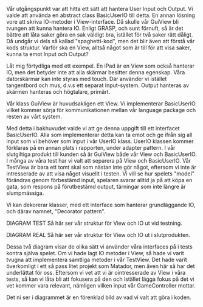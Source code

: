 Vår utgångspunkt var att hitta ett sätt att hantera User Input och Output. Vi valde att använda en abstract class
BasicUserIO till detta. En annan lösning vore att skriva IO-metoder i View-interface. Då skulle vår GuiView bli tvungen
att kunna hantera IO. Enligt GRASP, och sunt förnuft, så är det bättre att låta saker göra en sak väldigt bra, istället
för två saker rätt dåligt. Då undgår vi dels så kallad "spaghetti-kod", men det blir även att förstå vår kods struktur.
Varför ska en View, alltså något som är till för att visa saker, kunna ta emot Input och Output?

Låt mig förtydliga med ett exempel. En iPad är en View som också hanterar IO, men det betyder inte att alla skärmar
besitter denna egenskap. Våra datorskärmar kan inte styras med touch. Där använder vi istället tangentbord och mus,
d.v.s ett separat Input-system. Output hanteras av skärmen hanteras och högtalare, primärt.

Vår klass GuiView är huvudsakligen ett View. Vi implementerar BasicUserIO vilket kommer sörja för kommunikationen mellan
vår language package och resten av vårt system.

Med detta i bakhuvudet valde vi att ge denna uppgift till ett interfacet BasicUserIO. Alla som implementerar detta kan
ta emot och ge ifrån sig all input som vi behöver som input i vår UserIO klass. UserIO klassen kommer förklaras på en
annan plats i rapporten, under adapter pattern. I vår slutgiltiga produkt till kunden så är GuiView både vår View och
BasicUserIO. I många av våra test har vi valt att separera på View och BasicUserIO. Vår TestView är bara ett tomt skal
som nästan inte gör något, eftersom vi inte är intresserade av att visa något visuellt i testen. Vi vill se hur
spelets "model" förändras genom förbestämd input, spelaren svarar alltid ja på att köpa en gata, som respons på
förutbestämd output, tärningar som inte längre är slumpmässiga.

Vi kan dekorerar klasser, med ett interface som hanterar grundläggande IO, och därav namnet, "Decorator pattern".

DIAGRAM TEST
Så här ser vår struktur för View och IO ut vid testning.

DIAGRAM REAL
Så här ser vår struktur för View och IO ut i slutprodukten.

Dessa två diagram visar de olika sätt vi använder våra interfaces på i tests kontra själva spelet. Om vi hade lagt IO
metoder i View, så hade vi varit tvugna att implementera samtliga metoder i vår TestView. Det hade varit överkomligt i
ett så pass litet projekt som Matador, men även här så har det underlättat för oss. Eftersom vi vet att vi är
ointresserade av View i våra tests, så kan vi låta bli att fokusera på den och istället lägga fokus på det vi vet kommer
vara relevant, nämligen vilken input vår GameController mottar.

Det ni ser i diagrammet är en förenklad bild av vad vi valt att göra i koden.
